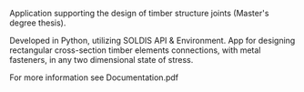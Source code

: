 Application supporting the design of timber structure joints (Master's degree thesis). 

Developed in Python, utilizing SOLDIS API & Environment. App for designing rectangular cross-section timber elements connections, with metal fasteners, in any two dimensional state of stress.

For more information see Documentation.pdf
